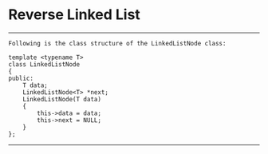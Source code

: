 # Reverse Linked List

***************************************************************

    Following is the class structure of the LinkedListNode class:

    template <typename T>
    class LinkedListNode
    {
    public:
        T data;
        LinkedListNode<T> *next;
        LinkedListNode(T data)
        {
            this->data = data;
            this->next = NULL;
        }
    };

****************************************************************